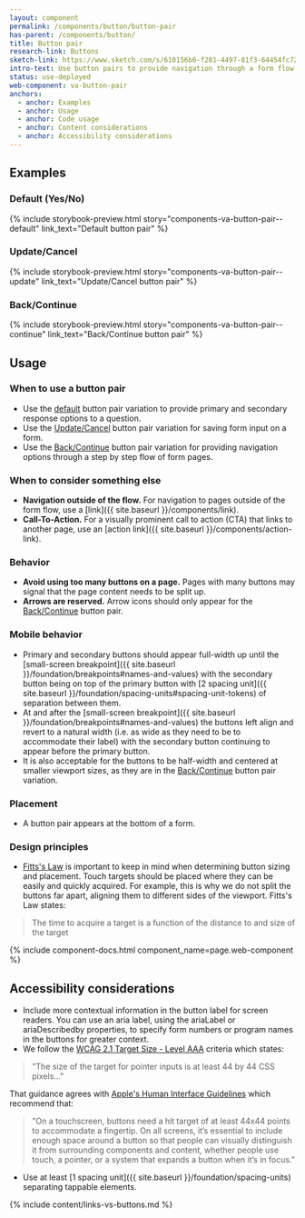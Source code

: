 ```yaml
---
layout: component
permalink: /components/button/button-pair
has-parent: /components/button/
title: Button pair
research-link: Buttons
sketch-link: https://www.sketch.com/s/610156b6-f281-4497-81f3-64454fc72156/p/F2B3C09A-004C-4A71-BD77-E0A2C1EF2BAA
intro-text: Use button pairs to provide navigation through a form flow or a primary and secondary action.
status: use-deployed
web-component: va-button-pair
anchors:
  - anchor: Examples
  - anchor: Usage
  - anchor: Code usage
  - anchor: Content considerations
  - anchor: Accessibility considerations
---
```


## Examples

### Default (Yes/No)
{% include storybook-preview.html story="components-va-button-pair--default" link_text="Default button pair" %}

### Update/Cancel
{% include storybook-preview.html story="components-va-button-pair--update" link_text="Update/Cancel button pair" %}

### Back/Continue
{% include storybook-preview.html story="components-va-button-pair--continue" link_text="Back/Continue button pair" %}

## Usage

### When to use a button pair

* Use the [default](#default-yesno) button pair variation to provide primary and secondary response options to a question.
* Use the [Update/Cancel](#updatecancel) button pair variation for saving form input on a form.
* Use the [Back/Continue](#backcontinue) button pair variation for providing navigation options through a step by step flow of form pages.

### When to consider something else

* **Navigation outside of the flow.** For navigation to pages outside of the form flow, use a [link]({{ site.baseurl }}/components/link).
* **Call-To-Action.** For a visually prominent call to action (CTA) that links to another page, use an [action link]({{ site.baseurl }}/components/action-link).

### Behavior

* **Avoid using too many buttons on a page.** Pages with many buttons may signal that the page content needs to be split up.
* **Arrows are reserved.** Arrow icons should only appear for the [Back/Continue](#backcontinue) button pair.

### Mobile behavior

* Primary and secondary buttons should appear full-width up until the [small-screen breakpoint]({{ site.baseurl }}/foundation/breakpoints#names-and-values) with the secondary button being on top of the primary button with [2 spacing unit]({{ site.baseurl }}/foundation/spacing-units#spacing-unit-tokens) of separation between them.
* At and after the [small-screen breakpoint]({{ site.baseurl }}/foundation/breakpoints#names-and-values) the buttons left align and revert to a natural width (i.e. as wide as they need to be to accommodate their label) with the secondary button continuing to appear before the primary button.
* It is also acceptable for the buttons to be half-width and centered at smaller viewport sizes, as they are in the [Back/Continue](#backcontinue) button pair variation.

### Placement

* A button pair appears at the bottom of a form.

### Design principles

* [Fitts's Law](https://lawsofux.com/fittss-law/) is important to keep in mind when determining button sizing and placement. Touch targets should be placed where they can be easily and quickly acquired. For example, this is why we do not split the buttons far apart, aligning them to different sides of the viewport. Fitts's Law states:

> The time to acquire a target is a function of the distance to and size of the target 

{% include component-docs.html component_name=page.web-component %}

## Accessibility considerations

* Include more contextual information in the button label for screen readers. You can use an aria label, using the ariaLabel or ariaDescribedby properties, to specify form numbers or program names in the buttons for greater context. 
* We follow the [WCAG 2.1 Target Size - Level AAA](https://www.w3.org/WAI/WCAG21/quickref/#target-size) criteria which states:
> "The size of the target for pointer inputs is at least 44 by 44 CSS pixels..."

That guidance agrees with [Apple's Human Interface Guidelines](https://developer.apple.com/design/human-interface-guidelines/components/menus-and-actions/buttons) which recommend that:
> "On a touchscreen, buttons need a hit target of at least 44x44 points to accommodate a fingertip. On all screens, it’s essential to include enough space around a button so that people can visually distinguish it from surrounding components and content, whether people use touch, a pointer, or a system that expands a button when it’s in focus."

* Use at least [1 spacing unit]({{ site.baseurl }}/foundation/spacing-units) separating tappable elements. 

{% include content/links-vs-buttons.md %}